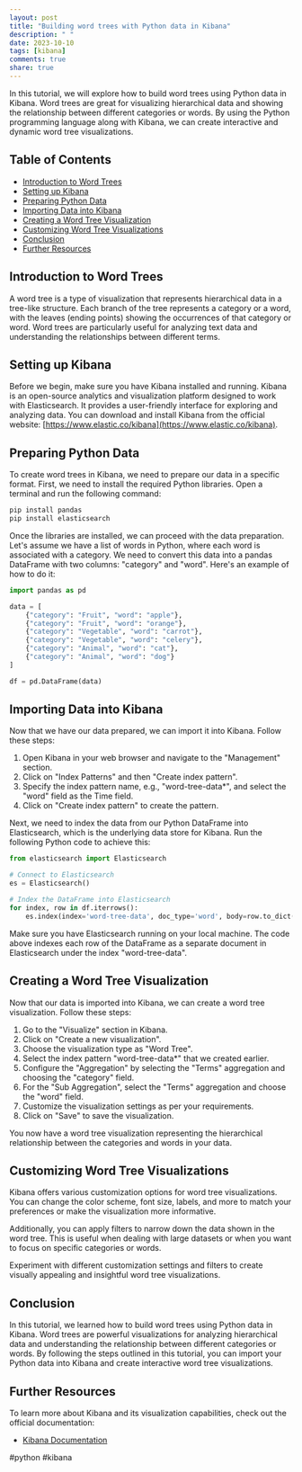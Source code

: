 ```yaml
---
layout: post
title: "Building word trees with Python data in Kibana"
description: " "
date: 2023-10-10
tags: [kibana]
comments: true
share: true
---
```


In this tutorial, we will explore how to build word trees using Python data in Kibana. Word trees are great for visualizing hierarchical data and showing the relationship between different categories or words. By using the Python programming language along with Kibana, we can create interactive and dynamic word tree visualizations.

## Table of Contents
- [Introduction to Word Trees](#introduction-to-word-trees)
- [Setting up Kibana](#setting-up-kibana)
- [Preparing Python Data](#preparing-python-data)
- [Importing Data into Kibana](#importing-data-into-kibana)
- [Creating a Word Tree Visualization](#creating-a-word-tree-visualization)
- [Customizing Word Tree Visualizations](#customizing-word-tree-visualizations)
- [Conclusion](#conclusion)
- [Further Resources](#further-resources)

## Introduction to Word Trees

A word tree is a type of visualization that represents hierarchical data in a tree-like structure. Each branch of the tree represents a category or a word, with the leaves (ending points) showing the occurrences of that category or word. Word trees are particularly useful for analyzing text data and understanding the relationships between different terms.

## Setting up Kibana

Before we begin, make sure you have Kibana installed and running. Kibana is an open-source analytics and visualization platform designed to work with Elasticsearch. It provides a user-friendly interface for exploring and analyzing data. You can download and install Kibana from the official website: [https://www.elastic.co/kibana](https://www.elastic.co/kibana).

## Preparing Python Data

To create word trees in Kibana, we need to prepare our data in a specific format. First, we need to install the required Python libraries. Open a terminal and run the following command:

```python
pip install pandas
pip install elasticsearch
```

Once the libraries are installed, we can proceed with the data preparation. Let's assume we have a list of words in Python, where each word is associated with a category. We need to convert this data into a pandas DataFrame with two columns: "category" and "word". Here's an example of how to do it:

```python
import pandas as pd

data = [
    {"category": "Fruit", "word": "apple"},
    {"category": "Fruit", "word": "orange"},
    {"category": "Vegetable", "word": "carrot"},
    {"category": "Vegetable", "word": "celery"},
    {"category": "Animal", "word": "cat"},
    {"category": "Animal", "word": "dog"}
]

df = pd.DataFrame(data)
```

## Importing Data into Kibana

Now that we have our data prepared, we can import it into Kibana. Follow these steps:

1. Open Kibana in your web browser and navigate to the "Management" section.
2. Click on "Index Patterns" and then "Create index pattern".
3. Specify the index pattern name, e.g., "word-tree-data*", and select the "word" field as the Time field.
4. Click on "Create index pattern" to create the pattern.

Next, we need to index the data from our Python DataFrame into Elasticsearch, which is the underlying data store for Kibana. Run the following Python code to achieve this:

```python
from elasticsearch import Elasticsearch

# Connect to Elasticsearch
es = Elasticsearch()

# Index the DataFrame into Elasticsearch
for index, row in df.iterrows():
    es.index(index='word-tree-data', doc_type='word', body=row.to_dict())
```

Make sure you have Elasticsearch running on your local machine. The code above indexes each row of the DataFrame as a separate document in Elasticsearch under the index "word-tree-data".

## Creating a Word Tree Visualization

Now that our data is imported into Kibana, we can create a word tree visualization. Follow these steps:

1. Go to the "Visualize" section in Kibana.
2. Click on "Create a new visualization".
3. Choose the visualization type as "Word Tree".
4. Select the index pattern "word-tree-data*" that we created earlier.
5. Configure the "Aggregation" by selecting the "Terms" aggregation and choosing the "category" field.
6. For the "Sub Aggregation", select the "Terms" aggregation and choose the "word" field.
7. Customize the visualization settings as per your requirements.
8. Click on "Save" to save the visualization.

You now have a word tree visualization representing the hierarchical relationship between the categories and words in your data.

## Customizing Word Tree Visualizations

Kibana offers various customization options for word tree visualizations. You can change the color scheme, font size, labels, and more to match your preferences or make the visualization more informative.

Additionally, you can apply filters to narrow down the data shown in the word tree. This is useful when dealing with large datasets or when you want to focus on specific categories or words.

Experiment with different customization settings and filters to create visually appealing and insightful word tree visualizations.

## Conclusion

In this tutorial, we learned how to build word trees using Python data in Kibana. Word trees are powerful visualizations for analyzing hierarchical data and understanding the relationship between different categories or words. By following the steps outlined in this tutorial, you can import your Python data into Kibana and create interactive word tree visualizations.

## Further Resources

To learn more about Kibana and its visualization capabilities, check out the official documentation:

- [Kibana Documentation](https://www.elastic.co/guide/en/kibana/current/index.html)

#python #kibana